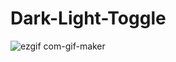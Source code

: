 # Dark-Light-Toggle

![ezgif com-gif-maker](https://user-images.githubusercontent.com/78064720/140289767-dd2f2a20-68db-4f73-ad3b-362d58ab92db.gif)
